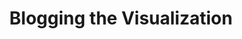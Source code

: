 ---
layout: project
title: Blogging the Visualization
tagline: A container for your image
header_image: about-nyu-washingtonsquare.jpg
project: creating-viz
project_order: 5
---